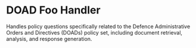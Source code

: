 # DOAD Foo Handler

Handles policy questions specifically related to the Defence Administrative Orders and Directives (DOADs) policy set, including document retrieval, analysis, and response generation.
